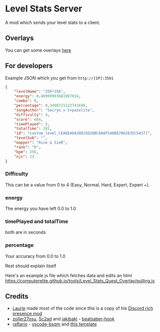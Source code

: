 # Level Stats Server

A mod which sends your level stats to a client.

## Overlays
You can get some overlays [here](https://computerelite.github.io/tools/Level_Stats_Quest_Overlay/)

## For developers
Example JSON which you get from `http://[IP]:3501`

```json
{
    "levelName": "256*256",
    "energy": 0.40999993681907654,
    "combo": 0,
    "percentage": 0.3498721122741699,
    "songAuthor": "Seiryu x t+pazolite",
    "difficulty": 4,
    "score": 684,
    "timePlayed": 5,
    "totalTime": 241,
    "id": "custom_level_CEA6EA6A38D25D20BC6A0F548BE2962835C54377",
    "levelSub": "",
    "mapper": "Rise & SieR",
    "rank": "D",
    "bpm": 256,
    "njs": 23
}
```
### Difficulty
This can be a value from 0 to 4 (Easy, Normal, Hard, Expert, Expert +).

### energy
The energy you have left 0.0 to 1.0

### timePlayed and totalTime
both are in seconds

### percentage
Your accuracy from 0.0 to 1.0

Rest should explain itself

Here's an example js file which fetches data and edits an html https://computerelite.github.io/tools/Level_Stats_Quest_Overlay/pulling.js

## Credits
* [Laurie](https://github.com/Lauriethefish) made most of the code since this is a copy of his [Discord rich presence mod](https://github.com/Lauriethefish/Quest-Discord-Presence)
* [zoller27osu](https://github.com/zoller27osu), [Sc2ad](https://github.com/Sc2ad) and [jakibaki](https://github.com/jakibaki) - [beatsaber-hook](https://github.com/sc2ad/beatsaber-hook)
* [raftario](https://github.com/raftario) - [vscode-bsqm](https://github.com/raftario/vscode-bsqm) and [this template](https://github.com/raftario/bmbf-mod-template)

